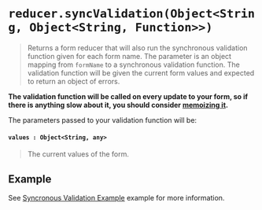 # `reducer.syncValidation(Object<String, Object<String, Function>>)`

> Returns a form reducer that will also run the synchronous validation function given for each 
form name. The parameter is an object mapping from `formName` to a synchronous validation function.
The validation function will be given the current form values and expected to return an object of
errors.

**The validation function will be called on every update to your form, so if there is anything 
slow about it, you should consider [memoizing it](https://github.com/erikras/lru-memoize).**

The parameters passed to your validation function will be:

#### `values : Object<String, any>`

> The current values of the form.

## Example

See [Syncronous Validation Example](../../examples/syncValidate) example for more information.

